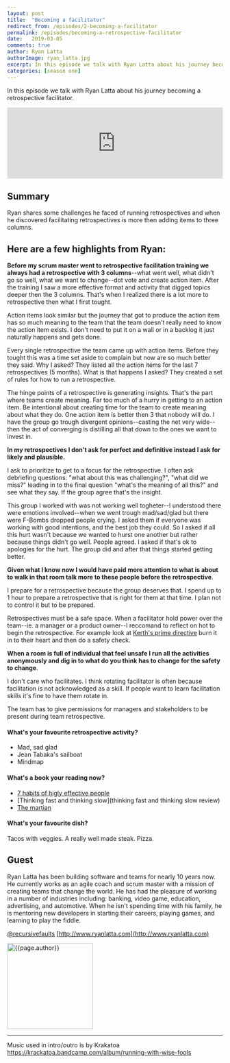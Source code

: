 ```yaml
---
layout: post
title:  "Becoming a facilitator"
redirect_from: /episodes/2-becoming-a-facilitator
permalink: /episodes/becoming-a-retrospective-facilitator
date:   2019-03-05
comments: true
author: Ryan Latta
authorImage: ryan_latta.jpg
excerpt: In this episode we talk with Ryan Latta about his journey becoming a retrospective facilitator. He will shares some challenges he faced running retrospectives and when he discovered it was more then three columns.
categories: [season one]
---
```


In this episode we talk with Ryan Latta about his journey becoming a retrospective facilitator.

<iframe width="100%" height="166" scrolling="no" frameborder="no" allow="autoplay" src="https://w.soundcloud.com/player/?url=https%3A//api.soundcloud.com/tracks/585584835%3Fsecret_token%3Ds-l8kHp&color=%23ff5500&auto_play=false&hide_related=false&show_comments=true&show_user=true&show_reposts=false&show_teaser=true"></iframe>

## Summary

Ryan shares some challenges he faced of running retrospectives and when he discovered facilitating retrospectives is more then adding items to three columns.

## Here are a few highlights from Ryan:

**Before my scrum master went to retrospective facilitation training we always had a retrospective with 3 columns**--what went well, what didn't go so well, what we want to change--dot vote and create action item. After the training I saw a more effective format and activity that digged topics deeper then the 3 columns. That's when I realized there is a lot more to retrospective then what I first tought.

Action items look similar but the journey that got to produce the action item has so much meaning to the team that the team doesn't really need to know the action item exists. I don't need to put it on a wall or in a backlog it just naturally happens and gets done.

Every single retrospective the team came up with action items. Before they tought this was a time set aside to complain but now are so much better they said. Why I asked? They listed all the action items for the last 7 retrospectives (5 months). What is that happens I asked? They created a set of rules for how to run a retrospective.

The hinge points of a retrospective is generating insights. That's the part where teams create meaning. Far too much of a hurry in getting to an action item. Be intentional about creating time for the team to create meaning about what they do. One action item is better then 3 that nobody will do. I have the group go trough divergent opinions--casting the net very wide--then the act of converging is distilling all that down to the ones we want to invest in.

**In my retrospectives I don't ask for perfect and definitive instead I ask for likely and plausible.**

I ask to prioritize to get to a focus for the retrospective. I often ask debriefing questions: "what about this was challenging?", "what did we miss?" leading in to the final question "what's the meaning of all this?" and see what they say. If the group agree that's the insight.

This group I worked with was not working well togheter--I understood there were emotions involved--when we went trough mad/sad/glad but there were F-Bombs dropped people crying. I asked them if everyone was working with good intentions, and the best job they could. So I asked if all this hurt wasn't because we wanted to hurst one another but rather because things didn't go well. People agreed. I asked if that's ok to apologies for the hurt. The group did and after that things started getting better.

**Given what I know now I would have paid more attention to what is about to walk in that room talk more to these people before the retrospective**.

I prepare for a retrospective because the group deserves that. I spend up to 1 hour to prepare a retrospective that is right for them at that time. I plan not to control it but to be prepared.

Retrospectives must be a safe space. When a facilitator hold power over the team--ie. a manager or a product owner--I reccomand to reflect on hot to begin the retrospective. For example look at [Kerth's prime directive](http://retrospectivewiki.org/index.php?title=The_Prime_Directive) burn it in to their heart and then do a safety check.

**When a room is full of individual that feel unsafe I run all the activities anonymously and dig in to what do you think has to change for the safety to change**.

I don't care who facilitates. I think rotating facilitator is often because facilitation is not acknowledged as a skill. If people want to learn facilitation skills it's fine to have them rotate in.

The team has to give permissions for managers and stakeholders to be present during team retrospective.

#### What's your favourite retrospective activity?

* Mad, sad glad
* Jean Tabaka's sailboat
* Mindmap

#### What's a book your reading now?

* [7 habits of higly effective people](https://www.amazon.com/Habits-Highly-Effective-People-Powerful/dp/0743269519)
* [Thinking fast and thinking slow](thinking fast and thinking slow review)
* [The martian](https://www.amazon.com/Martian-Andy-Weir/dp/0553418025)

#### What's your favourite dish?

Tacos with veggies. A really well made steak. Pizza.

## Guest

Ryan Latta has been building software and teams for nearly 10 years now. He currently works as an agile coach and scrum master with a mission of creating teams that change the world. He has had the pleasure of working in a number of industries including: banking, video game, education, advertising, and automotive. When he isn't spending time with his family, he is mentoring new developers in starting their careers, playing games, and learning to play the fiddle.

[@recursivefaults](http://twitter.com/recursivefaults)
[http://www.ryanlatta.com](http://www.ryanlatta.com)


<img width="200px" src="/assets/{{page.authorImage}}" alt="{{page.author}}">

---
                            
Music used in intro/outro is by Krakatoa https://krackatoa.bandcamp.com/album/running-with-wise-fools